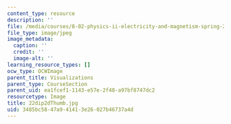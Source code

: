 ```yaml
---
content_type: resource
description: ''
file: /media/courses/8-02-physics-ii-electricity-and-magnetism-spring-2007/3485bc5847a941413e26027b46737a4d_22dip2dThumb.jpg
file_type: image/jpeg
image_metadata:
  caption: ''
  credit: ''
  image-alt: ''
learning_resource_types: []
ocw_type: OCWImage
parent_title: Visualizations
parent_type: CourseSection
parent_uid: ea1fcef1-1143-e57e-2f48-a97bf8747dc2
resourcetype: Image
title: 22dip2dThumb.jpg
uid: 3485bc58-47a9-4141-3e26-027b46737a4d
---
```

